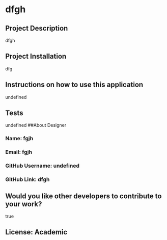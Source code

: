 # dfgh

## Project Description
dfgh
## Project Installation
dfg
## Instructions on how to use this application
undefined
## Tests
undefined
##About Designer
### Name: fgjh
### Email: fgjh
### GitHub Username: undefined
### GitHub Link: dfgh
## Would you like other developers to contribute to your work?
true
## License: Academic
